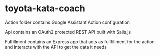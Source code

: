 # toyota-kata-coach

Action folder contains Google Assistant Action configuration

Api contains an OAuth2 protected REST API built with Sails.js

Fulfillment contains an Express app that acts as fullfillment for the action and interacts with the API to get the data it needs
